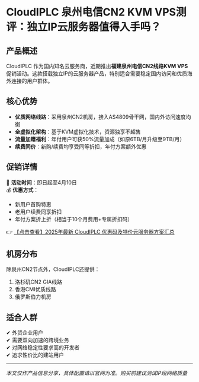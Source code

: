 # CloudIPLC 泉州电信CN2 KVM VPS测评：独立IP云服务器值得入手吗？

## 产品概述

CloudIPLC 作为国内知名云服务商，近期推出**福建泉州电信CN2线路KVM VPS**促销活动。这款搭载独立IP的云服务器产品，特别适合需要稳定国内访问和优质海外连接的用户群体。

## 核心优势

- **优质网络线路**：采用泉州CN2机房，接入AS4809骨干网，国内外访问速度均衡
- **全虚拟化架构**：基于KVM虚拟化技术，资源独享不超售
- **流量加赠福利**：年付用户可获50%流量加成（如原6TB/月升级至9TB/月）
- **续费同价**：新购/续费均享受同等折扣，年付方案额外优惠

## 促销详情

📅 **活动时间**：即日起至4月10日  
💰 **优惠方式**：
- 新用户首购特惠
- 老用户续费同享折扣
- 年付方案折上折（相当于10个月费用+专属折扣码）

👉 [【点击查看】2025年最新 CloudIPLC 优惠码及特价云服务器方案汇总](https://bit.ly/cloudiplc)

## 机房分布

除泉州CN2节点外，CloudIPLC还提供：
1. 洛杉矶CN2 GIA线路
2. 香港CMI优质线路
3. 俄罗斯伯力机房

## 适合人群

✔ 外贸企业用户  
✔ 需要双向加速的跨境业务  
✔ 对网络稳定性要求高的开发者  
✔ 追求性价比的建站用户

---

*本文仅作产品信息分享，具体配置请以官网为准。购买前建议测试IP段网络质量*